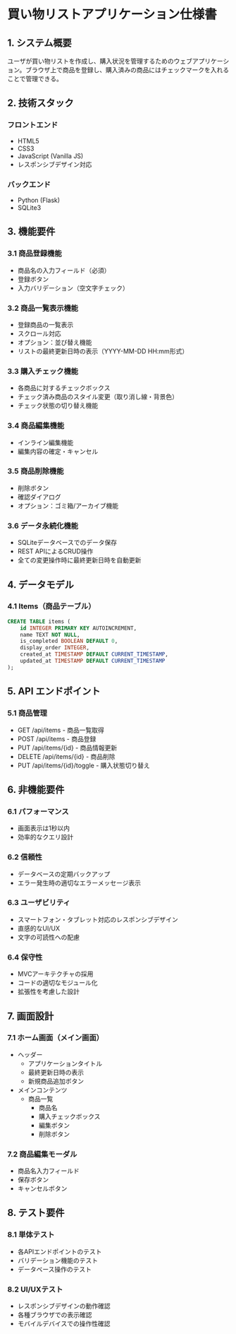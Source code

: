 # 買い物リストアプリケーション仕様書

## 1. システム概要
ユーザが買い物リストを作成し、購入状況を管理するためのウェブアプリケーション。ブラウザ上で商品を登録し、購入済みの商品にはチェックマークを入れることで管理できる。

## 2. 技術スタック
### フロントエンド
- HTML5
- CSS3
- JavaScript (Vanilla JS)
- レスポンシブデザイン対応

### バックエンド
- Python (Flask)
- SQLite3

## 3. 機能要件

### 3.1 商品登録機能
- 商品名の入力フィールド（必須）
- 登録ボタン
- 入力バリデーション（空文字チェック）

### 3.2 商品一覧表示機能
- 登録商品の一覧表示
- スクロール対応
- オプション：並び替え機能
- リストの最終更新日時の表示（YYYY-MM-DD HH:mm形式）

### 3.3 購入チェック機能
- 各商品に対するチェックボックス
- チェック済み商品のスタイル変更（取り消し線・背景色）
- チェック状態の切り替え機能

### 3.4 商品編集機能
- インライン編集機能
- 編集内容の確定・キャンセル

### 3.5 商品削除機能
- 削除ボタン
- 確認ダイアログ
- オプション：ゴミ箱/アーカイブ機能

### 3.6 データ永続化機能
- SQLiteデータベースでのデータ保存
- REST APIによるCRUD操作
- 全ての変更操作時に最終更新日時を自動更新

## 4. データモデル

### 4.1 Items（商品テーブル）
```sql
CREATE TABLE items (
    id INTEGER PRIMARY KEY AUTOINCREMENT,
    name TEXT NOT NULL,
    is_completed BOOLEAN DEFAULT 0,
    display_order INTEGER,
    created_at TIMESTAMP DEFAULT CURRENT_TIMESTAMP,
    updated_at TIMESTAMP DEFAULT CURRENT_TIMESTAMP
);
```

## 5. API エンドポイント

### 5.1 商品管理
- GET /api/items - 商品一覧取得
- POST /api/items - 商品登録
- PUT /api/items/{id} - 商品情報更新
- DELETE /api/items/{id} - 商品削除
- PUT /api/items/{id}/toggle - 購入状態切り替え

## 6. 非機能要件

### 6.1 パフォーマンス
- 画面表示は1秒以内
- 効率的なクエリ設計

### 6.2 信頼性
- データベースの定期バックアップ
- エラー発生時の適切なエラーメッセージ表示

### 6.3 ユーザビリティ
- スマートフォン・タブレット対応のレスポンシブデザイン
- 直感的なUI/UX
- 文字の可読性への配慮

### 6.4 保守性
- MVCアーキテクチャの採用
- コードの適切なモジュール化
- 拡張性を考慮した設計

## 7. 画面設計

### 7.1 ホーム画面（メイン画面）
- ヘッダー
  - アプリケーションタイトル
  - 最終更新日時の表示
  - 新規商品追加ボタン
- メインコンテンツ
  - 商品一覧
    - 商品名
    - 購入チェックボックス
    - 編集ボタン
    - 削除ボタン

### 7.2 商品編集モーダル
- 商品名入力フィールド
- 保存ボタン
- キャンセルボタン

## 8. テスト要件

### 8.1 単体テスト
- 各APIエンドポイントのテスト
- バリデーション機能のテスト
- データベース操作のテスト

### 8.2 UI/UXテスト
- レスポンシブデザインの動作確認
- 各種ブラウザでの表示確認
- モバイルデバイスでの操作性確認
